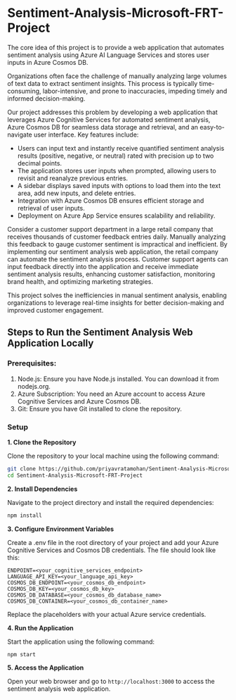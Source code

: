 ﻿# Sentiment-Analysis-Microsoft-FRT-Project

The core idea of this project is to provide a web application that automates sentiment analysis using Azure AI Language Services and stores user inputs in Azure Cosmos DB.

Organizations often face the challenge of manually analyzing large volumes of text data to extract sentiment insights. This process is typically time-consuming, labor-intensive, and prone to inaccuracies, impeding timely and informed decision-making.

Our project addresses this problem by developing a web application that leverages Azure Cognitive Services for automated sentiment analysis, Azure Cosmos DB for seamless data storage and retrieval, and an easy-to-navigate user interface. Key features include:

- Users can input text and instantly receive quantified sentiment analysis results (positive, negative, or neutral) rated with precision up to two decimal points.
- The application stores user inputs when prompted, allowing users to revisit and reanalyze previous entries.
- A sidebar displays saved inputs with options to load them into the text area, add new inputs, and delete entries.
- Integration with Azure Cosmos DB ensures efficient storage and retrieval of user inputs.
- Deployment on Azure App Service ensures scalability and reliability.

Consider a customer support department in a large retail company that receives thousands of customer feedback entries daily. Manually analyzing this feedback to gauge customer sentiment is impractical and inefficient. By implementing our sentiment analysis web application, the retail company can automate the sentiment analysis process. Customer support agents can input feedback directly into the application and receive immediate sentiment analysis results, enhancing customer satisfaction, monitoring brand health, and optimizing marketing strategies.

This project solves the inefficiencies in manual sentiment analysis, enabling organizations to leverage real-time insights for better decision-making and improved customer engagement.

## Steps to Run the Sentiment Analysis Web Application Locally

### Prerequisites:

1. Node.js: Ensure you have Node.js installed. You can download it from nodejs.org.
2. Azure Subscription: You need an Azure account to access Azure Cognitive Services and Azure Cosmos DB.
3. Git: Ensure you have Git installed to clone the repository.

### Setup

**1. Clone the Repository**

Clone the repository to your local machine using the following command:
```bash
git clone https://github.com/priyavratamohan/Sentiment-Analysis-Microsoft-FRT-Project.git
cd Sentiment-Analysis-Microsoft-FRT-Project
```

**2. Install Dependencies**

Navigate to the project directory and install the required dependencies:
```bash
npm install
```

**3. Configure Environment Variables**

Create a .env file in the root directory of your project and add your Azure Cognitive Services and Cosmos DB credentials. The file should look like this:
```plaintext
ENDPOINT=<your_cognitive_services_endpoint>
LANGUAGE_API_KEY=<your_language_api_key>
COSMOS_DB_ENDPOINT=<your_cosmos_db_endpoint>
COSMOS_DB_KEY=<your_cosmos_db_key>
COSMOS_DB_DATABASE=<your_cosmos_db_database_name>
COSMOS_DB_CONTAINER=<your_cosmos_db_container_name>
```
Replace the placeholders with your actual Azure service credentials.

**4. Run the Application**

Start the application using the following command:
```bash
npm start
```

**5. Access the Application**

Open your web browser and go to ```http://localhost:3000``` to access the sentiment analysis web application.
